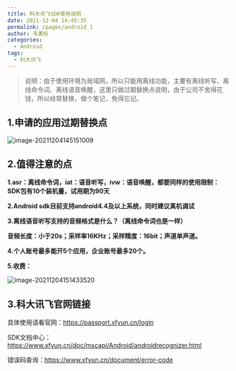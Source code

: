 ```yaml
---
title: 科大讯飞SDK使用说明
date: 2021-12-04 14:45:35
permalink: /pages/android_1
author: 韦勇标
categories:
  - Android
tags:
  - 科大讯飞
---
```

> 说明：由于使用环境为局域网，所以只能用离线功能，主要有离线听写、离线命令词、离线语音唤醒，这里只做过期替换点说明，由于公司不舍得花钱，所以经常替换，做个笔记，免得忘记。

## 1.申请的应用过期替换点

![image-20211204145151009](https://cdn.jsdelivr.net/gh/wyba/image_store/blog/image-20211204145151009.png)

## 2.值得注意的点

**1.asr：离线命令词，iat：语音听写，ivw：语音唤醒，都要同样的使用限制：SDK包有10个装机量，试用期为90天**

**2.Android sdk目前支持android4.4及以上系统，同时建议真机调试**

**3.离线语音听写支持的音频格式是什么？（离线命令词也是一样）**

**音频长度：小于20s；采样率16KHz；采样精度：16bit；声道单声道。**

**4.个人账号最多能开5个应用，企业账号最多20个。**

**5.收费：**

![image-20211204151433520](https://cdn.jsdelivr.net/gh/wyba/image_store/blog/image-20211204151433520.png)

## 3.科大讯飞官网链接

具体使用请看官网：https://passport.xfyun.cn/login

SDK文档中心：https://www.xfyun.cn/doc/mscapi/Android/androidrecognizer.html

错误码查询：https://www.xfyun.cn/document/error-code